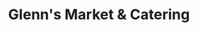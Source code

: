 ---
title: "Glenn's Market & Catering"
url: /watertown/glenns-market-und-catering/
shop: Supermarkt
---
